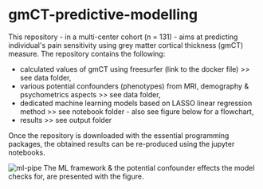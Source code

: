 # gmCT-predictive-modelling
This repository - in a multi-center cohort (n = 131) - aims at predicting individual's pain sensitivity using grey matter cortical thickness (gmCT) measure. The repository contains the following:
- calculated values of gmCT using freesurfer (link to the docker file) >> see data folder,
- various potential confounders (phenotypes) from MRI, demography & psychometrics aspects >> see data folder,
- dedicated machine learning models based on LASSO linear regression method >> see notebook folder - also see figure below for a flowchart,
- results >> see output folder

Once the repository is downloaded with the essential programming packages, the obtained results can be re-produced using the jupyter notebooks. 

![ml-pipe](https://user-images.githubusercontent.com/82961493/172666154-89fc285f-33b2-40a1-a3be-359d8d63ff56.jpg)
The ML framework & the potential confounder effects the model checks for, are presented with the figure.
